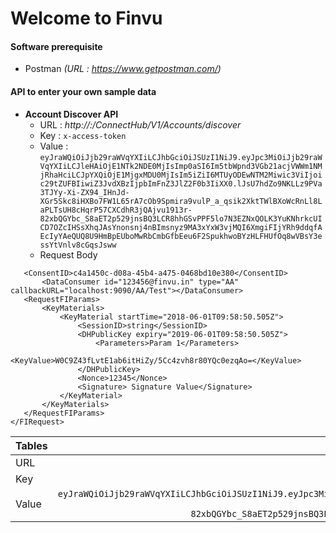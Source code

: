 ---
---
# Welcome to Finvu
#### **Software prerequisite**
- Postman    _(URL : https://www.getpostman.com/)_

#### **API to enter your own sample data**

  - **Account Discover API**
    - URL : _http://<IP>:<Port>/ConnectHub/V1/Accounts/discover_
    - Key : `x-access-token`
    - Value :  `eyJraWQiOiJjb29raWVqYXIiLCJhbGciOiJSUzI1NiJ9.eyJpc3MiOiJjb29raWVqYXIiLCJleHAiOjE1NTk2NDE0MjIsImp0aSI6Im5tbWpnd3VGb21acjVWWm1NMjRhaHciLCJpYXQiOjE1MjgxMDU0MjIsIm5iZiI6MTUyODEwNTM2Miwic3ViIjoic29tZUFBIiwiZ3JvdXBzIjpbImFnZ3JlZ2F0b3IiXX0.lJsU7hdZo9NKLLz9PVa3TJYy-Xi-ZX94_IHnJd-XGr5Skc8iHXBo7FW1L65rA7cOb9Spmira9vulP_a_qsik2XktTWlBXoWcRnLl8LaPLTsUH8cHqrP57CXCdhR3jQAjvu1913r-82xbQGYbc_S8aET2p529jnsBQ3LCR8hhGSvPPF5lo7N3EZNxQOLK3YuKNhrkcUICD7OZcIHSsXhqJAsYnonsnj4nBImsnyz9MA3xYxW3vjMQI6XmgiFIjYRh9ddqfAEcIyYAeQUQ8U9HmBpEUboMwRbCmbGfbEeu6F2SpukhwoBYzHLFHUfOq8wVBsY3essYtVnlv8cGqsJsww`
    - Request Body
 ```<FIRequest ver="1.0" timestamp="2018-06-09T09:58:50.505Z" txnid="c5a1450c-d08a-45b4-a475-0468bd10e380">
	<ConsentID>c4a1450c-d08a-45b4-a475-0468bd10e380</ConsentID>
		<DataConsumer id="123456@finvu.in" type="AA" callbackURL="localhost:9090/AA/Test"></DataConsumer>
	<RequestFIParams>
		<KeyMaterials>
			<KeyMaterial startTime="2018-06-01T09:58:50.505Z">
				<SessionID>string</SessionID>
				<DHPublicKey expiry="2019-06-01T09:58:50.505Z">
					<Parameters>Param 1</Parameters>
					<KeyValue>W0C9Z43fLvtE1ab6itHiZy/5Cc4zvh8r80YQc0ezqAo=</KeyValue>
				</DHPublicKey>
				<Nonce>12345</Nonce>
				<Signature> Signature Value</Signature>
			</KeyMaterial>
		</KeyMaterials>
	</RequestFIParams>
</FIRequest>
  ```

| Tables        | Are           |
| ------------- |:-------------:|
| URL      | _http://<IP>:<Port>/ConnectHub/V1/Accounts/discover_ |
| Key      | x-access-token      |
| Value | `eyJraWQiOiJjb29raWVqYXIiLCJhbGciOiJSUzI1NiJ9.eyJpc3MiOiJjb29raWVqYXIiLCJleHAiOjE1NTk2NDE0MjIsImp0aSI6Im5tbWpnd3VGb21acjVWWm1NMjRhaHciLCJpYXQiOjE1MjgxMDU0MjIsIm5iZiI6MTUyODEwNTM2Miwic3ViIjoic29tZUFBIiwiZ3JvdXBzIjpbImFnZ3JlZ2F0b3IiXX0.lJsU7hdZo9NKLLz9PVa3TJYy-Xi-ZX94_IHnJd-XGr5Skc8iHXBo7FW1L65rA7cOb9Spmira9vulP_a_qsik2XktTWlBXoWcRnLl8LaPLTsUH8cHqrP57CXCdhR3jQAjvu1913r-82xbQGYbc_S8aET2p529jnsBQ3LCR8hhGSvPPF5lo7N3EZNxQOLK3YuKNhrkcUICD7OZcIHSsXhqJAsYnonsnj4nBImsnyz9MA3xYxW3vjMQI6XmgiFIjYRh9ddqfAEcIyYAeQUQ8U9HmBpEUboMwRbCmbGfbEeu6F2SpukhwoBYzHLFHUfOq8wVBsY3essYtVnlv8cGqsJsww` |
